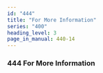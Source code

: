 ```yaml
---
id: "444"
title: "For More Information"
series: "400"
heading_level: 3
page_in_manual: 440-14
---
```


### 444 For More Information